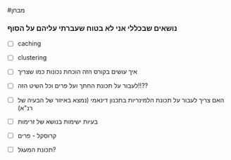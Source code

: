 #מבחן 




### נושאים שבכללי אני לא בטוח שעברתי עליהם על הסוף
- [ ] caching
- [ ] clustering
- [ ] איך עושים בקורס הזה הוכחת נכונות כמו שצריך
- [ ] לעבור על תכונת החתך ועל פרים וכל השיט הזה!!??
- [ ] האם צריך לעבור על תכונת הלמינריות בתכנון דינאמי (נמצא באיזור של הבעיה של רנ"א)
- [ ] בעיות ישימות בנושא של זרימות
- [ ] קרוסקל - פרים
- [ ] תכונת המעגל?





